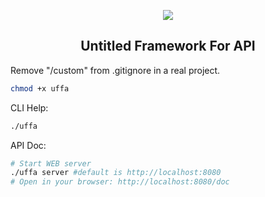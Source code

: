 <p align="center">
   <img src="https://lh4.googleusercontent.com/OnQRXaxHgCblzbm0SWtOJBivMym-A4LPLHjExTgoF1nfKvMWCnP5a_k8jomcfFia_S6Co_JyAdyr5Q=w1920-h951"/>
</p>
<h2 align="center">Untitled Framework For API</h2>

Remove "/custom" from .gitignore in a real project.

```bash
chmod +x uffa
```

CLI Help:
```bash
./uffa
```

API Doc:
```bash
# Start WEB server
./uffa server #default is http://localhost:8080
# Open in your browser: http://localhost:8080/doc
```
